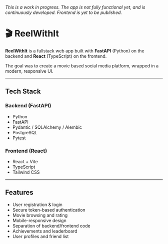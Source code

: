 *This is a work in progress. The app is not fully functional yet, and is continuously developed. Frontend is yet to be published.*

# 🎬 ReelWithIt

**ReelWithIt** is a fullstack web app built with **FastAPI** (Python) on the backend and **React** (TypeScript) on the frontend.

The goal was to create a movie based social media platform, wrapped in a modern, responsive UI.

---

## Tech Stack

### Backend (FastAPI)
- Python
- FastAPI
- Pydantic / SQLAlchemy / Alembic
- PostgreSQL
- Pytest

### Frontend (React)
- React + Vite
- TypeScript
- Tailwind CSS
---

## Features

- User registration & login
- Secure token-based authentication
- Movie browsing and rating
- Mobile-responsive design
- Separation of backend/frontend code
- Achievements and leaderboard
- User profiles and friend list
